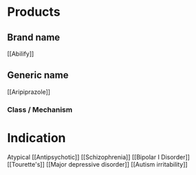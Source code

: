# Products

## Brand name
[[Abilify]]

## Generic name
[[Aripiprazole]]

### Class / Mechanism


# Indication
Atypical [[Antipsychotic]]
[[Schizophrenia]]
[[Bipolar I Disorder]]
[[Tourette's]]
[[Major depressive disorder]]
[[Autism irritability]]